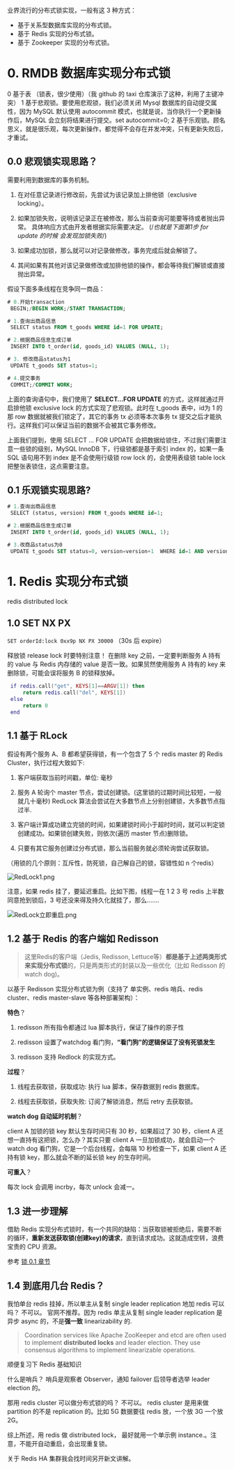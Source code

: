 
业界流行的分布式锁实现，一般有这 3 种方式：
-   基于关系型数据库实现的分布式锁。
-   基于 Redis 实现的分布式锁。
-   基于 Zookeeper 实现的分布式锁。

# 0. RMDB 数据库实现分布式锁

0 基于表 （锁表，很少使用）（我 github 的 taxi 仓库演示了这种，利用了主键冲突） 
1 基于悲观锁。要使用悲观锁，我们必须关闭 Mysql 数据库的自动提交属性，因为 MySQL 默认使用 autocommit 模式，也就是说，当你执行一个更新操作后，MySQL 会立刻将结果进行提交。set autocommit=0;
2 基于乐观锁。顾名思义，就是很乐观，每次更新操作，都觉得不会存在并发冲突，只有更新失败后，才重试。

## 0.0 **悲观锁实现思路**？

需要利用到数据库的事务机制。

1. 在对任意记录进行修改前，先尝试为该记录加上排他锁（exclusive locking）。
   
2. 如果加锁失败，说明该记录正在被修改，那么当前查询可能要等待或者抛出异常。 具体响应方式由开发者根据实际需要决定。 (/_也就是下面第1步 for update 的时候 会发现加锁失败_/)
   
3. 如果成功加锁，那么就可以对记录做修改，事务完成后就会解锁了。
   
4. 其间如果有其他对该记录做修改或加排他锁的操作，都会等待我们解锁或直接抛出异常。

假设下面多条线程在竞争同一商品：

```sql
# 0.开始transaction
 BEGIN;/BEGIN WORK;/START TRANSACTION;

# 1.查询出商品信息
 SELECT status FROM t_goods WHERE id=1 FOR UPDATE;

# 2.根据商品信息生成订单
 INSERT INTO t_order(id, goods_id) VALUES (NULL, 1);

# 3. 修改商品status为1
 UPDATE t_goods SET status=1;

# 4.提交事务
 COMMIT;/COMMIT WORK;
```

上面的查询语句中，我们使用了 **SELECT…FOR UPDATE** 的方式，这样就通过开启排他锁 exclusive lock 的方式实现了悲观锁。此时在 t_goods 表中，id为 1 的 那 row 数据就被我们锁定了，其它的事务 tx 必须等本次事务 tx 提交之后才能执行。这样我们可以保证当前的数据不会被其它事务修改。

上面我们提到，使用 SELECT ... FOR UPDATE 会把数据给锁住，不过我们需要注意一些锁的级别，MySQL InnoDB 下，行级锁都是基于索引 index 的，如果一条 SQL 语句用不到 index 是不会使用行级锁 row lock 的，会使用表级锁 table lock 把整张表锁住，这点需要注意。

## 0.1 乐观锁实现思路?

```sql
# 1.查询出商品信息
 SELECT (status, version) FROM t_goods WHERE id=1;

# 2.根据商品信息生成订单
 INSERT INTO t_order(id, goods_id) VALUES (NULL, 1);

# 3.改商品status为0
 UPDATE t_goods SET status=0, version=version+1  WHERE id=1 AND version=#{version};
```

# 1. Redis 实现分布式锁

redis distributed lock

## 1.0 SET NX PX

`SET orderId:lock 0xx9p NX PX 30000`  （30s 后 expire）

释放锁 release lock 时要特别注意！ 在删除 key 之前，一定要判断服务 A 持有的 value 与 Redis 内存储的 value 是否一致。如果贸然使用服务 A 持有的 key 来删除锁，可能会误将服务 B 的锁释放掉。

```lua
 if redis.call("get", KEYS[1]==ARGV[1]) then  
     return redis.call("del", KEYS[1])  
 else  
     return 0  
 end
```

## 1.1 基于 RLock

假设有两个服务 A、B 都希望获得锁，有一个包含了 5 个 redis master 的 Redis Cluster，执行过程大致如下:

1. 客户端获取当前时间戳，单位: 毫秒
   
2. 服务 A 轮询个 master 节点，尝试创建锁。(这里锁的过期时间比较短，一般就几十毫秒) RedLock 算法会尝试在大多数节点上分别创建锁，大多数节点指过半.
   
3. 客户端计算成功建立完锁的时间，如果建锁时间小于超时时间，就可以判定锁创建成功。如果锁创建失败，则依次(遍历 master 节点)删除锁。
   
4. 只要有其它服务创建过分布式锁，那么当前服务就必须轮询尝试获取锁。

（用锁的几个原则：互斥性，防死锁，自己解自己的锁，容错性如 n 个redis）

![RedLock1.png](https://image-bed-erato.oss-cn-beijing.aliyuncs.com/obsdian/RedLock1.png)

注意，如果 redis 挂了，要延迟重启。比如下图，线程一在 1 2 3 号 redis 上半数同意抢到锁后，3 号还没来得及持久化就挂了，那么.......

![RedLock立即重启.png](https://image-bed-erato.oss-cn-beijing.aliyuncs.com/obsdian/RedLock%E7%AB%8B%E5%8D%B3%E9%87%8D%E5%90%AF.png)

## 1.2 基于 Redis 的客户端如 Redisson

> 这里Redis的客户端（Jedis, Redisson, Lettuce等）**都是基于上述两类形式来实现分布式锁**的，只是两类形式的封装以及一些优化（比如 Redisson 的 watch dog)。

以基于 Redisson 实现分布式锁为例（支持了 单实例、redis 哨兵、redis cluster、redis master-slave 等各种部署架构）：

**特色**？

1. redisson 所有指令都通过 lua 脚本执行，保证了操作的原子性
   
2. redisson 设置了watchdog 看门狗，**“看门狗”的逻辑保证了没有死锁发生**
   
3. redisson 支持 Redlock 的实现方式。
   

**过程**？

1. 线程去获取锁，获取成功: 执行 lua 脚本，保存数据到 redis 数据库。
   
2. 线程去获取锁，获取失败: 订阅了解锁消息，然后 retry 去获取锁。
   

**watch dog 自动延时机制**？

client A 加锁的锁 key 默认生存时间只有 30 秒，如果超过了 30 秒，client A 还想一直持有这把锁，怎么办？其实只要 client A 一旦加锁成功，就会启动一个 watch dog 看门狗，它是一个后台线程，会每隔 10 秒检查一下，如果 client A 还持有锁 key，那么就会不断的延长锁 key 的生存时间。

**可重入**？

每次 lock 会调用 incrby，每次 unlock 会减一。

## 1.3 进一步理解

借助 Redis 实现分布式锁时，有一个共同的缺陷：当获取锁被拒绝后，需要不断的循环，**重新发送获取锁(创建key)的请求**，直到请求成功。这就造成空转，浪费宝贵的 CPU 资源。

参考 [锁 0.1 章节](./并发编程/锁)

## 1.4 到底用几台 Redis？

我怕单台 redis 挂掉，所以单主从复制 single leader replication 地加 redis 可以吗？
不可以。 官网不推荐。因为 redis 单主从复制 single leader replication 是异步 async 的，不是**强一致** linearizability 的.

> Coordination services like Apache ZooKeeper and etcd are often used to implement **distributed locks** and leader election. They use consensus algorithms to implement linearizable operations.

顺便复习下 Redis 基础知识

什么是哨兵？
哨兵是观察者 Observer，通知 failover 后领导者选举 leader election 的。  

那用 redis cluster 可以做分布式锁的吗？
不可以。 redis cluster 是用来做 partition 的不是 replication 的。比如 5G 数据要往 redis 放，一个放 3G 一个放2G。 

综上所述，用 redis 做 distributed lock， 最好就用一个单示例 instance.。注意，不能开自动重启，会出现重复锁。

关于 Redis HA 集群我会找时间另开新文讲解。